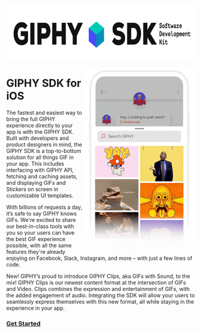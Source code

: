 <p align="center">
<img width="750" height="150" src="sdk_logo.gif">
</p>

<img align="right" width="300" height="483" src="example.gif">

# GIPHY SDK for iOS

The fastest and easiest way to bring the full GIPHY experience directly to your app is with the GIPHY SDK. Built with developers and product designers in mind, the GIPHY SDK is a top-to-bottom solution for all things GIF in your app. This includes interfacing with GIPHY API, fetching and caching assets, and displaying GIFs and Stickers on screen in customizable UI templates.

With billions of requests a day, it’s safe to say GIPHY knows GIFs. We're excited to share our best-in-class tools with you so your users can have the best GIF experience possible, with all the same features they're already enjoying on Facebook, Slack, Instagram, and more – with just a few lines of code.

New!  GIPHY’s proud to introduce GIPHY Clips, aka GIFs with Sound, to the mix!  GIPHY Clips is our newest content format at the intersection of GIFs and Video.   Clips combines the expression and entertainment of GIFs, with the added engagement of audio. Integrating the SDK will allow your users to seamlessly express themselves with this new format, all while staying in the experience in your app.

### [Get Started](Docs.md) 

